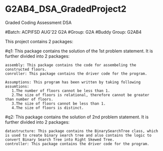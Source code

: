 # G2AB4_DSA_GradedProject2
Graded Coding Assessment DSA

#Batch: ACPIFSD AUG'22 G2A
#Group: G2A
#Buddy Group: G2AB4

This project contains 2 packages:

  #q1: This package contains the solution of the 1st problem statement. It is further divided into 2 packages:
  
    assembly: This package contains the code for assembeling the constructed floors.
    conroller: This package contains the driver code for the program.
    
    Assumptions: This program has been written by taking following assumtions:
       1.The number of floors cannot be less than 1.
       2.The size of floors is relational, therefore cannot be greater than number of floors.
       3.The size of floors cannot be less than 1.
       4.The size of floors is distinct.
       
  #q2: This package contains the solution of 2nd problem statement. It is further divided into 2 packages:
  
    datastructure: This package contains the BinarySearchTree class, which is used to create binary search tree and also contains the logic to convert Binary Search Tree into Right Skewed Tree.
    controller: This package contains the driver code for the program.
